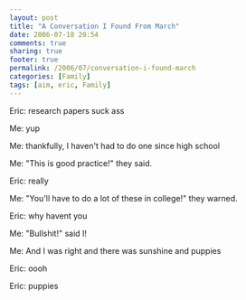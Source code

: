 ```yaml
---
layout: post
title: "A Conversation I Found From March"
date: 2006-07-18 20:54
comments: true
sharing: true
footer: true
permalink: /2006/07/conversation-i-found-march
categories: [Family]
tags: [aim, eric, Family]
---
```

Eric: research papers suck ass

Me: yup

Me: thankfully, I haven't had to do one since high school

Me: "This is good practice!" they said.

Eric: really

Me: "You'll have to do a lot of these in college!" they warned.

Eric: why havent you

Me: "Bullshit!" said I!

Me: And I was right and there was sunshine and puppies

Eric: oooh

Eric: puppies
